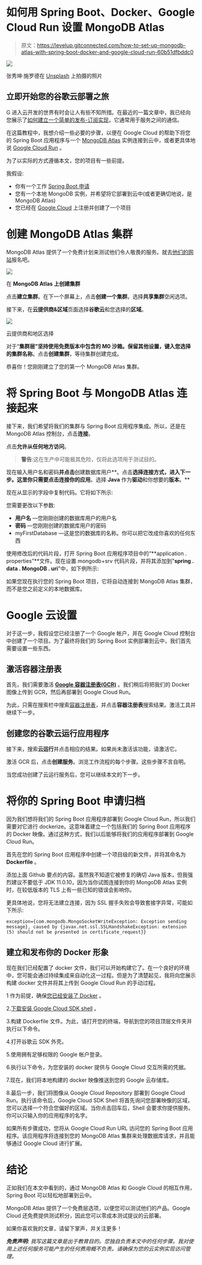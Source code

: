 # 如何用 Spring Boot、Docker、Google Cloud Run 设置 MongoDB Atlas

> 原文：<https://levelup.gitconnected.com/how-to-set-up-mongodb-atlas-with-spring-boot-docker-and-google-cloud-run-60b51dfbddc0>

![](img/56c2d431bb76e3e0255a4d7afffb6532.png)

张秀坤·施罗德在 [Unsplash](https://unsplash.com?utm_source=medium&utm_medium=referral) 上拍摄的照片

## 立即开始您的谷歌云部署之旅

G 进入云开发的世界有时会让人有些不知所措。在最近的一篇文章中，我已经向您展示了[如何建立一个简单的发布-订阅实现](https://kennay-kermani.medium.com/simple-pub-sub-implementation-with-spring-boot-docker-and-rabbitmq-4ed7461de239)，它通常用于服务之间的通信。

在这篇教程中，我想介绍一些必要的步骤，以便在 Google Cloud 的帮助下将您的 Spring Boot 应用程序与一个 [MongoDB Atlas](https://www.mongodb.com/) 实例连接到云中，或者更具体地说 [Google Cloud Run](https://cloud.google.com/run) 。

为了以实际的方式遵循本文，您的项目有一些前提。

我假设:

*   你有一个工作 [Spring Boot 申请](https://spring.io/projects/spring-boot)
*   您有一个本地 MongoDB 实例，并希望将它部署到云中(或者更确切地说，是 MongoDB Atlas)
*   您已经在 [Google Cloud](https://console.developers.google.com/?pli=1) 上注册并创建了一个项目

# 创建 MongoDB Atlas 集群

MongoDB Atlas 提供了一个免费计划来测试他们令人敬畏的服务。就去[他们的网站](https://www.mongodb.com/cloud/atlas)报名吧。

![](img/a4e562fbbda7620b1a080be6f1d7d39f.png)

在 **MongoDB Atlas 上创建集群**

点击**建立集群**。在下一个屏幕上，点击**创建一个集群**。选择**共享集群**空闲选项。

接下来，在**云提供商&区域**页面选择**谷歌云**和您选择的**区域**。

![](img/dfb9bf5091a260a05a8390d1d49c40b1.png)

云提供商和地区选择

对于“**集群层”**坚持使用免费版本中包含的 **M0 沙箱**。保留其他设置，键入您选择的**集群名称**。点击**创建集群**，等待集群创建完成。

恭喜你！您刚刚建立了您的第一个 MongoDB Atlas 集群。

# 将 Spring Boot 与 MongoDB Atlas 连接起来

接下来，我们希望将我们的集群与 Spring Boot 应用程序集成。所以，还是在 MongoDB Atlas 控制台，点击**连接**。

点击**允许从任何地方访问**。

> **警告**:这在生产中可能极其危险，仅将此选项用于测试目的。

现在输入用户名和密码**并点击**创建数据库用户**。点击**选择连接方式，**进入下一步。这里你只需要点击**连接你的应用**。选择 **Java** 作为**驱动**和你想要的**版本**。**

现在从显示的字段中复制代码。它将如下所示:

您需要更改以下参数:

*   **用户名** —您刚刚创建的数据库用户的用户名
*   **密码** —您刚刚创建的数据库用户的密码
*   myFirstDatabase —这是您的数据库的名称。你可以把它改成你喜欢的任何东西

使用修改后的代码片段，打开 Spring Boot 应用程序项目中的“**application . properties”**文件。现在设置 mongodb+srv 代码片段，并将其添加到"**spring . data . MongoDB . uri**"中，如下例所示:

如果您现在执行您的 Spring Boot 项目，它将自动连接到 MongoDB Atlas 集群，而不是您之前定义的本地数据库。

# Google 云设置

对于这一步，我假设您已经注册了一个 Google 帐户，并在 Google Cloud 控制台中创建了一个项目。为了最终将我们的 Spring Boot 实例部署到云中，我们首先需要设置一些东西。

## 激活容器注册表

首先，我们需要激活 [**Google 容器注册表(GCR)**](https://console.cloud.google.com/gcr) 。我们稍后将把我们的 Docker 图像上传到 GCR，然后再部署到 Google Cloud Run。

为此，只需在搜索栏中搜索[容器注册表](https://console.cloud.google.com/gcr)，并点击**容器注册表**搜索结果。激活工具并继续下一步。

## 创建您的谷歌云运行应用程序

接下来，搜索**云运行**并点击相应的结果。如果尚未激活该功能，请激活它。

激活 GCR 后，点击**创建服务**。浏览工作流程的每个步骤。这些步骤不言自明。

当您成功创建了云运行服务后，您可以继续本文的下一步。

# 将你的 Spring Boot 申请归档

因为我们想将我们的 Spring Boot 应用程序部署到 Google Cloud Run，所以我们需要对它进行 dockerize。这意味着建立一个包括我们的 Spring Boot 应用程序的 Docker 映像。通过这种方式，我们以后能够将我们的应用程序部署到 Google Cloud Run。

首先在您的 Spring Boot 应用程序中创建一个项目级的新文件，并将其命名为 **Dockerfile** 。

添加上面 Github 要点的内容。虽然我不知道它被修复的确切 Java 版本，但我强烈建议不要低于 JDK 11.0.10，因为当你试图连接到你的 MongoDB Atlas 实例时，在较低版本的 TLS 上有一些已知的错误会影响你。

更具体地说，您将无法建立连接，因为 SSL 握手失败会导致套接字异常，可能如下所示:

```
exception={com.mongodb.MongoSocketWriteException: Exception sending message}, caused by {javax.net.ssl.SSLHandshakeException: extension (5) should not be presented in certificate_request}}
```

## 建立和发布你的 Docker 形象

现在我们已经配置了 docker 文件，我们可以开始构建它了。在一个良好的环境中，您可能会通过持续集成来自动化这一过程。但是为了清楚起见，我将向您展示构建 docker 文件并将其上传到 Google Cloud Run 的手动过程。

1 作为前提，确保[您已经安装了 Docker](https://docs.docker.com/get-docker/) 。

2.[下载安装 Google Cloud SDK shell](https://cloud.google.com/sdk/docs/install) 。

3.构建 Dockerfile 文件。为此，请打开您的终端，导航到您的项目顶层文件夹并执行以下命令。

4.打开谷歌云 SDK 外壳。

5.使用拥有足够权限的 Google 帐户登录。

6.执行以下命令，为您安装的 docker 提供与 Google Cloud 交互所需的凭据。

7.现在，我们将本地构建的 docker 映像推送到您的 Google 云存储库。

8.最后一步，我们将图像从 Google Cloud Repository 部署到 Google Cloud Run。执行该命令后，Google Cloud SDK Shell 将首先询问您部署映像的区域，您可以选择一个符合您偏好的区域。当你点击回车后，Shell 会要求你提供服务。你可以只输入你的应用程序的名字。

如果所有步骤成功，您将从 Google Cloud Run URL 访问您的 Spring Boot 应用程序。该应用程序将连接到您的 MongoDB Atlas 集群来处理数据库请求，并且能够通过 Google Cloud 进行扩展。

# 结论

正如我们在本文中看到的，通过 MongoDB Atlas 和 Google Cloud 的相互作用，Spring Boot 可以轻松地部署到云中。

MongoDB Atlas 提供了一个免费层选项，以便您可以测试他们的产品。Google Cloud 还免费提供测试积分，因此您可以零成本测试提议的云部署。

如果你喜欢我的文章，请留下掌声，并关注更多！

***免责声明:*** *我写这篇文章是出于教育目的。您独自负责本文中的任何步骤。我对使用上述任何服务可能产生的任何费用概不负责。请确保为您的云实例实现访问管理。*